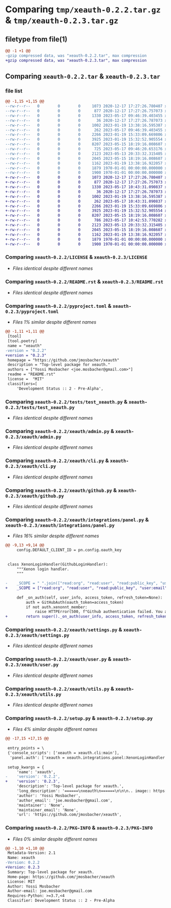 # Comparing `tmp/xeauth-0.2.2.tar.gz` & `tmp/xeauth-0.2.3.tar.gz`

## filetype from file(1)

```diff
@@ -1 +1 @@
-gzip compressed data, was "xeauth-0.2.2.tar", max compression
+gzip compressed data, was "xeauth-0.2.3.tar", max compression
```

## Comparing `xeauth-0.2.2.tar` & `xeauth-0.2.3.tar`

### file list

```diff
@@ -1,15 +1,15 @@
--rw-r--r--   0        0        0     1073 2020-12-17 17:27:26.780407 xeauth-0.2.2/LICENSE
--rw-r--r--   0        0        0      877 2020-12-17 17:27:26.757073 xeauth-0.2.2/README.rst
--rw-r--r--   0        0        0     1330 2023-05-17 09:46:39.403455 xeauth-0.2.2/pyproject.toml
--rw-r--r--   0        0        0       36 2020-12-17 17:27:26.787073 xeauth-0.2.2/tests/__init__.py
--rw-r--r--   0        0        0     1002 2023-01-19 13:38:16.595387 xeauth-0.2.2/tests/test_xeauth.py
--rw-r--r--   0        0        0      262 2023-05-17 09:46:39.403455 xeauth-0.2.2/xeauth/__init__.py
--rw-r--r--   0        0        0     2266 2023-01-19 15:33:09.669806 xeauth-0.2.2/xeauth/admin.py
--rw-r--r--   0        0        0     3925 2023-01-19 15:32:52.905554 xeauth-0.2.2/xeauth/cli.py
--rw-r--r--   0        0        0     8207 2023-05-15 18:19:16.008607 xeauth-0.2.2/xeauth/github.py
--rw-r--r--   0        0        0      725 2023-05-17 09:46:20.653176 xeauth-0.2.2/xeauth/integrations/panel.py
--rw-r--r--   0        0        0     2123 2023-05-13 20:33:32.315405 xeauth-0.2.2/xeauth/settings.py
--rw-r--r--   0        0        0     2045 2023-05-15 18:19:16.008607 xeauth-0.2.2/xeauth/user.py
--rw-r--r--   0        0        0     1162 2023-01-19 13:38:16.922057 xeauth-0.2.2/xeauth/utils.py
--rw-r--r--   0        0        0     1879 1970-01-01 00:00:00.000000 xeauth-0.2.2/setup.py
--rw-r--r--   0        0        0     1900 1970-01-01 00:00:00.000000 xeauth-0.2.2/PKG-INFO
+-rw-r--r--   0        0        0     1073 2020-12-17 17:27:26.780407 xeauth-0.2.3/LICENSE
+-rw-r--r--   0        0        0      877 2020-12-17 17:27:26.757073 xeauth-0.2.3/README.rst
+-rw-r--r--   0        0        0     1330 2023-05-17 10:43:31.090837 xeauth-0.2.3/pyproject.toml
+-rw-r--r--   0        0        0       36 2020-12-17 17:27:26.787073 xeauth-0.2.3/tests/__init__.py
+-rw-r--r--   0        0        0     1002 2023-01-19 13:38:16.595387 xeauth-0.2.3/tests/test_xeauth.py
+-rw-r--r--   0        0        0      262 2023-05-17 10:43:31.090837 xeauth-0.2.3/xeauth/__init__.py
+-rw-r--r--   0        0        0     2266 2023-01-19 15:33:09.669806 xeauth-0.2.3/xeauth/admin.py
+-rw-r--r--   0        0        0     3925 2023-01-19 15:32:52.905554 xeauth-0.2.3/xeauth/cli.py
+-rw-r--r--   0        0        0     8207 2023-05-15 18:19:16.008607 xeauth-0.2.3/xeauth/github.py
+-rw-r--r--   0        0        0      786 2023-05-17 10:42:53.770282 xeauth-0.2.3/xeauth/integrations/panel.py
+-rw-r--r--   0        0        0     2123 2023-05-13 20:33:32.315405 xeauth-0.2.3/xeauth/settings.py
+-rw-r--r--   0        0        0     2045 2023-05-15 18:19:16.008607 xeauth-0.2.3/xeauth/user.py
+-rw-r--r--   0        0        0     1162 2023-01-19 13:38:16.922057 xeauth-0.2.3/xeauth/utils.py
+-rw-r--r--   0        0        0     1879 1970-01-01 00:00:00.000000 xeauth-0.2.3/setup.py
+-rw-r--r--   0        0        0     1900 1970-01-01 00:00:00.000000 xeauth-0.2.3/PKG-INFO
```

### Comparing `xeauth-0.2.2/LICENSE` & `xeauth-0.2.3/LICENSE`

 * *Files identical despite different names*

### Comparing `xeauth-0.2.2/README.rst` & `xeauth-0.2.3/README.rst`

 * *Files identical despite different names*

### Comparing `xeauth-0.2.2/pyproject.toml` & `xeauth-0.2.3/pyproject.toml`

 * *Files 1% similar despite different names*

```diff
@@ -1,11 +1,11 @@
 [tool]
 [tool.poetry]
 name = "xeauth"
-version = "0.2.2"
+version = "0.2.3"
 homepage = "https://github.com/jmosbacher/xeauth"
 description = "Top-level package for xeauth."
 authors = ["Yossi Mosbacher <joe.mosbacher@gmail.com>"]
 readme = "README.rst"
 license =  "MIT"
 classifiers=[
     'Development Status :: 2 - Pre-Alpha',
```

### Comparing `xeauth-0.2.2/tests/test_xeauth.py` & `xeauth-0.2.3/tests/test_xeauth.py`

 * *Files identical despite different names*

### Comparing `xeauth-0.2.2/xeauth/admin.py` & `xeauth-0.2.3/xeauth/admin.py`

 * *Files identical despite different names*

### Comparing `xeauth-0.2.2/xeauth/cli.py` & `xeauth-0.2.3/xeauth/cli.py`

 * *Files identical despite different names*

### Comparing `xeauth-0.2.2/xeauth/github.py` & `xeauth-0.2.3/xeauth/github.py`

 * *Files identical despite different names*

### Comparing `xeauth-0.2.2/xeauth/integrations/panel.py` & `xeauth-0.2.3/xeauth/integrations/panel.py`

 * *Files 16% similar despite different names*

```diff
@@ -9,13 +9,14 @@
     config.DEFAULT_CLIENT_ID = pn.config.oauth_key
 
 
 class XenonLoginHandler(GithubLoginHandler):
     """Xenon login handler.
     """
     
-    _SCOPE = " ".join(["read:org", "read:user", "read:public_key", "user:email", "read:gpg_key"])
+    _SCOPE = ["read:org", "read:user", "read:public_key", "user:email", "read:gpg_key"]
 
     def _on_auth(self, user_info, access_token, refresh_token=None):
         auth = GitHubAuth(oauth_token=access_token)
         if not auth.xenonnt_member:
             raise HTTPError(500, f"Github authentication failed. You are not a member of the XENONnT organization.")
+        return super()._on_auth(user_info, access_token, refresh_token)
```

### Comparing `xeauth-0.2.2/xeauth/settings.py` & `xeauth-0.2.3/xeauth/settings.py`

 * *Files identical despite different names*

### Comparing `xeauth-0.2.2/xeauth/user.py` & `xeauth-0.2.3/xeauth/user.py`

 * *Files identical despite different names*

### Comparing `xeauth-0.2.2/xeauth/utils.py` & `xeauth-0.2.3/xeauth/utils.py`

 * *Files identical despite different names*

### Comparing `xeauth-0.2.2/setup.py` & `xeauth-0.2.3/setup.py`

 * *Files 4% similar despite different names*

```diff
@@ -17,15 +17,15 @@
 
 entry_points = \
 {'console_scripts': ['xeauth = xeauth.cli:main'],
  'panel.auth': ['xeauth = xeauth.integrations.panel:XenonLoginHandler']}
 
 setup_kwargs = {
     'name': 'xeauth',
-    'version': '0.2.2',
+    'version': '0.2.3',
     'description': 'Top-level package for xeauth.',
     'long_description': '======\nxeauth\n======\n\n\n.. image:: https://img.shields.io/pypi/v/xeauth.svg\n        :target: https://pypi.python.org/pypi/xeauth\n\n.. image:: https://img.shields.io/travis/jmosbacher/xeauth.svg\n        :target: https://travis-ci.com/jmosbacher/xeauth\n\n.. image:: https://readthedocs.org/projects/xeauth/badge/?version=latest\n        :target: https://xeauth.readthedocs.io/en/latest/?badge=latest\n        :alt: Documentation Status\n\n\n\n\nAuthentication client for the Xenon edark matter experiment.\n\n\n* Free software: MIT\n* Documentation: https://xeauth.readthedocs.io.\n\n\nFeatures\n--------\n\n* TODO\n\nCredits\n-------\n\nThis package was created with Cookiecutter_ and the `briggySmalls/cookiecutter-pypackage`_ project template.\n\n.. _Cookiecutter: https://github.com/audreyr/cookiecutter\n.. _`briggySmalls/cookiecutter-pypackage`: https://github.com/briggySmalls/cookiecutter-pypackage\n',
     'author': 'Yossi Mosbacher',
     'author_email': 'joe.mosbacher@gmail.com',
     'maintainer': 'None',
     'maintainer_email': 'None',
     'url': 'https://github.com/jmosbacher/xeauth',
```

### Comparing `xeauth-0.2.2/PKG-INFO` & `xeauth-0.2.3/PKG-INFO`

 * *Files 0% similar despite different names*

```diff
@@ -1,10 +1,10 @@
 Metadata-Version: 2.1
 Name: xeauth
-Version: 0.2.2
+Version: 0.2.3
 Summary: Top-level package for xeauth.
 Home-page: https://github.com/jmosbacher/xeauth
 License: MIT
 Author: Yossi Mosbacher
 Author-email: joe.mosbacher@gmail.com
 Requires-Python: >=3.7,<4
 Classifier: Development Status :: 2 - Pre-Alpha
```

